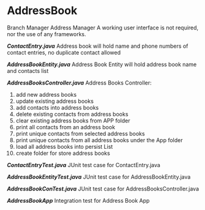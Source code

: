 # AddressBook
Branch Manager Address Manager
A working user interface is not required, nor the use of any frameworks.

*****ContactEntry.java*****
Address book will hold name and phone numbers of contact entries, no duplicate contact allowed

*****AddressBookEntity.java*****
Address Book Entity will hold address book name and contacts list

*****AddressBooksController.java*****
Address Books Controller: 
1. add new address books 
2. update existing address books 
3. add contacts into address books 
4. delete existing contacts from address books 
5. clear existing address books from APP folder 
6. print all contacts from an address book 
7. print unique contacts from selected address books 
8. print unique contacts from all address books under the App folder 
9. load all address books into persist List 
10. create folder for store address books

*****ContactEntryTest.java*****
JUnit test case for ContactEntry.java

*****AddressBookEntityTest.java*****
JUnit test case for AddressBookEntity.java

*****AddressBookConTest.java*****
JUnit test case for AddressBooksController.java

*****AddressBookApp*****
Integration test for Address Book App
